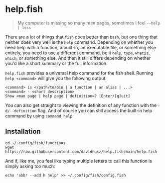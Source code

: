 # help.fish

> My computer is missing so many man pages, sometimes I feel `--help | less`

There are a lot of things that `fish` does better than `bash`, but one thing
that neither does very well is the `help` command. Depending on whether you need
help with a function, a built-in, an executable file, or something else
entirely, you need to use a different command, be it `help`, `type`, `whatis`,
`which`, or something else. And then it still differs depending on whether you'd
like a short summary or the full information.

`help.fish` provides a universal help command for the fish shell. Running `help
<command>` will give you the following output:

	<command> is </path/to/bin | a function | an alias | ...>
	<command> - <short description>
	Show <man page | help page | definition>? [Enter/[q]uit]

You can also get straight to viewing the definition of any function with the
`-d/--definition` flag. And of course you can still access the built-in help
command by using `command help`.

## Installation

	cd ~/.config/fish/functions
	wget https://raw.githubusercontent.com/davidhusz/help.fish/main/help.fish

And if, like me, you feel like typing multiple letters to call this function is
simply asking too much:

	echo 'abbr --add h help' >> ~/.config/fish/config.fish
